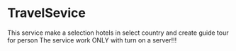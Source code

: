 # TravelSevice

This service make a selection hotels in select country and create guide tour for person
The service work ONLY with turn on a server!!!
